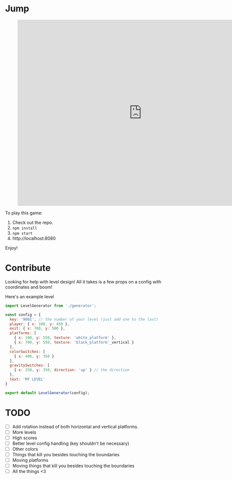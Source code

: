 # Jump

<figure class="game_container">
  <iframe width="800" height="600" src="https://storage.googleapis.com/gamejam2018-218817.appspot.com/index.html" frameborder="0"></iframe>
</figure>

To play this game:

1. Check out the repo.
2. `npm install`
3. `npm start`
4. http://localhost:8080

Enjoy!

# Contribute

Looking for help with level design! All it takes is a few props on a config with coordinates and boom!

Here's an example level
```js
import LevelGenerator from './generator';

const config = {
  key: '9001', // the number of your level (just add one to the last)
  player: { x: 100, y: 450 },
  exit: { x: 700, y: 500 },
  platforms: [
    { x: 100, y: 550, texture: 'white_platform' },
    { x: 700, y: 550, texture: 'black_platform'_vertical }
  ],
  colorSwitches: [
    { x: 400, y: 350 }
  ],
  gravitySwitches: [
    { x: 250, y: 350, direction: 'up' } // the direction
  ],
  text: 'MY LEVEL'
}

export default LevelGenerator(config);
```

# TODO

- [ ] Add rotation instead of both horizontal and vertical platforms.
- [ ] More levels
- [ ] High scores
- [ ] Better level config handling (key shouldn't be necessary)
- [ ] Other colors
- [ ] Things that kill you besides touching the boundaries
- [ ] Moving platforms
- [ ] Moving things that kill you besides touching the boundaries
- [ ] All the things
<3
